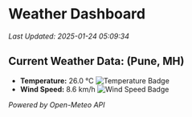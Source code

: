 
# Weather Dashboard

_Last Updated: 2025-01-24 05:09:34_

## Current Weather Data: (Pune, MH)
- **Temperature:** 26.0 °C ![Temperature Badge](https://img.shields.io/badge/Temperature-Medium%20Temp-green)
- **Wind Speed:** 8.6 km/h ![Wind Speed Badge](https://img.shields.io/badge/Wind%20Speed-Low%20Wind-blue)

*Powered by Open-Meteo API*
